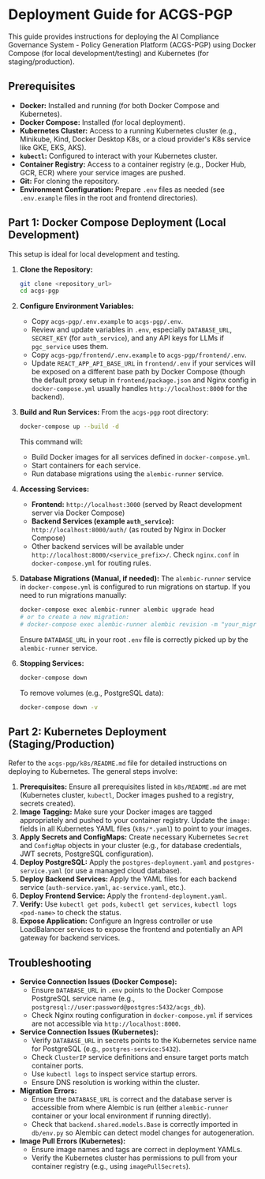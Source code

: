 # Deployment Guide for ACGS-PGP

This guide provides instructions for deploying the AI Compliance Governance System - Policy Generation Platform (ACGS-PGP) using Docker Compose (for local development/testing) and Kubernetes (for staging/production).

## Prerequisites

*   **Docker:** Installed and running (for both Docker Compose and Kubernetes).
*   **Docker Compose:** Installed (for local deployment).
*   **Kubernetes Cluster:** Access to a running Kubernetes cluster (e.g., Minikube, Kind, Docker Desktop K8s, or a cloud provider's K8s service like GKE, EKS, AKS).
*   **`kubectl`:** Configured to interact with your Kubernetes cluster.
*   **Container Registry:** Access to a container registry (e.g., Docker Hub, GCR, ECR) where your service images are pushed.
*   **Git:** For cloning the repository.
*   **Environment Configuration:** Prepare `.env` files as needed (see `.env.example` files in the root and frontend directories).

## Part 1: Docker Compose Deployment (Local Development)

This setup is ideal for local development and testing.

1.  **Clone the Repository:**
    ```bash
    git clone <repository_url>
    cd acgs-pgp
    ```

2.  **Configure Environment Variables:**
    *   Copy `acgs-pgp/.env.example` to `acgs-pgp/.env`.
    *   Review and update variables in `.env`, especially `DATABASE_URL`, `SECRET_KEY` (for `auth_service`), and any API keys for LLMs if `pgc_service` uses them.
    *   Copy `acgs-pgp/frontend/.env.example` to `acgs-pgp/frontend/.env`.
    *   Update `REACT_APP_API_BASE_URL` in `frontend/.env` if your services will be exposed on a different base path by Docker Compose (though the default proxy setup in `frontend/package.json` and Nginx config in `docker-compose.yml` usually handles `http://localhost:8000` for the backend).

3.  **Build and Run Services:**
    From the `acgs-pgp` root directory:
    ```bash
    docker-compose up --build -d
    ```
    This command will:
    *   Build Docker images for all services defined in `docker-compose.yml`.
    *   Start containers for each service.
    *   Run database migrations using the `alembic-runner` service.

4.  **Accessing Services:**
    *   **Frontend:** `http://localhost:3000` (served by React development server via Docker Compose)
    *   **Backend Services (example `auth_service`):** `http://localhost:8000/auth/` (as routed by Nginx in Docker Compose)
    *   Other backend services will be available under `http://localhost:8000/<service_prefix>/`. Check `nginx.conf` in `docker-compose.yml` for routing rules.

5.  **Database Migrations (Manual, if needed):**
    The `alembic-runner` service in `docker-compose.yml` is configured to run migrations on startup. If you need to run migrations manually:
    ```bash
    docker-compose exec alembic-runner alembic upgrade head 
    # or to create a new migration:
    # docker-compose exec alembic-runner alembic revision -m "your_migration_message" 
    ```
    Ensure `DATABASE_URL` in your root `.env` file is correctly picked up by the `alembic-runner` service.

6.  **Stopping Services:**
    ```bash
    docker-compose down
    ```
    To remove volumes (e.g., PostgreSQL data):
    ```bash
    docker-compose down -v
    ```

## Part 2: Kubernetes Deployment (Staging/Production)

Refer to the `acgs-pgp/k8s/README.md` file for detailed instructions on deploying to Kubernetes. The general steps involve:

1.  **Prerequisites:** Ensure all prerequisites listed in `k8s/README.md` are met (Kubernetes cluster, `kubectl`, Docker images pushed to a registry, secrets created).
2.  **Image Tagging:** Make sure your Docker images are tagged appropriately and pushed to your container registry. Update the `image:` fields in all Kubernetes YAML files (`k8s/*.yaml`) to point to your images.
3.  **Apply Secrets and ConfigMaps:** Create necessary Kubernetes `Secret` and `ConfigMap` objects in your cluster (e.g., for database credentials, JWT secrets, PostgreSQL configuration).
4.  **Deploy PostgreSQL:** Apply the `postgres-deployment.yaml` and `postgres-service.yaml` (or use a managed cloud database).
5.  **Deploy Backend Services:** Apply the YAML files for each backend service (`auth-service.yaml`, `ac-service.yaml`, etc.).
6.  **Deploy Frontend Service:** Apply the `frontend-deployment.yaml`.
7.  **Verify:** Use `kubectl get pods`, `kubectl get services`, `kubectl logs <pod-name>` to check the status.
8.  **Expose Application:** Configure an Ingress controller or use LoadBalancer services to expose the frontend and potentially an API gateway for backend services.

## Troubleshooting

*   **Service Connection Issues (Docker Compose):**
    *   Ensure `DATABASE_URL` in `.env` points to the Docker Compose PostgreSQL service name (e.g., `postgresql://user:password@postgres:5432/acgs_db`).
    *   Check Nginx routing configuration in `docker-compose.yml` if services are not accessible via `http://localhost:8000`.
*   **Service Connection Issues (Kubernetes):**
    *   Verify `DATABASE_URL` in secrets points to the Kubernetes service name for PostgreSQL (e.g., `postgres-service:5432`).
    *   Check `ClusterIP` service definitions and ensure target ports match container ports.
    *   Use `kubectl logs` to inspect service startup errors.
    *   Ensure DNS resolution is working within the cluster.
*   **Migration Errors:**
    *   Ensure the `DATABASE_URL` is correct and the database server is accessible from where Alembic is run (either `alembic-runner` container or your local environment if running directly).
    *   Check that `backend.shared.models.Base` is correctly imported in `db/env.py` so Alembic can detect model changes for autogeneration.
*   **Image Pull Errors (Kubernetes):**
    *   Ensure image names and tags are correct in deployment YAMLs.
    *   Verify the Kubernetes cluster has permissions to pull from your container registry (e.g., using `imagePullSecrets`).
